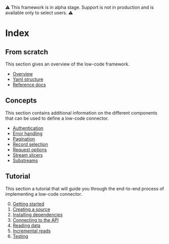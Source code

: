 :warning: This framework is in alpha stage. Support is not in production and is available only to select users. :warning:

# Index

## From scratch

This section gives an overview of the low-code framework.

- [Overview](overview.md)
- [Yaml structure](yaml-structure.md)
- [Reference docs](https://airbyte-cdk.readthedocs.io/en/latest/api/airbyte_cdk.sources.declarative.html)

## Concepts

This section contains additional information on the different components that can be used to define a low-code connector.

- [Authentication](authentication.md)
- [Error handling](error-handling.md)
- [Pagination](pagination.md)
- [Record selection](record-selector.md)
- [Request options](request-options.md)
- [Stream slicers](stream-slicers.md)
- [Substreams](substreams.md)

## Tutorial

This section a tutorial that will guide you through the end-to-end process of implementing a low-code connector.

0. [Getting started](tutorial/0-getting-started.md)
1. [Creating a source](tutorial/1-create-source.md)
2. [Installing dependencies](tutorial/2-install-dependencies.md)
3. [Connecting to the API](tutorial/3-connecting-to-the-API-source.md)
4. [Reading data](tutorial/4-reading-data.md)
5. [Incremental reads](tutorial/5-incremental-reads.md)
6. [Testing](tutorial/6-testing.md)
